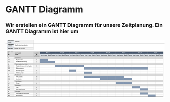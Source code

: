 # GANTT Diagramm

### Wir erstellen ein GANTT Diagramm für unsere Zeitplanung. Ein GANTT Diagramm ist hier um

![](Bilder/GANTT_Bild.png)